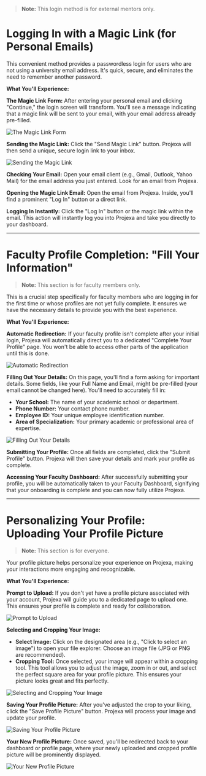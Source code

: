 > **Note:** This login method is for external mentors only.

# Logging In with a Magic Link (for Personal Emails)

This convenient method provides a passwordless login for users who are not using a university email address. It's quick, secure, and eliminates the need to remember another password.

**What You'll Experience:**

**The Magic Link Form:** After entering your personal email and clicking "Continue," the login screen will transform. You'll see a message indicating that a magic link will be sent to your email, with your email address already pre-filled.

![The Magic Link Form](assets/images/magic_link_form.png)

**Sending the Magic Link:** Click the "Send Magic Link" button. Projexa will then send a unique, secure login link to your inbox.

![Sending the Magic Link](assets/images/magic_link_sent.png)

**Checking Your Email:** Open your email client (e.g., Gmail, Outlook, Yahoo Mail) for the email address you just entered. Look for an email from Projexa.

**Opening the Magic Link Email:** Open the email from Projexa. Inside, you'll find a prominent "Log In" button or a direct link.

**Logging In Instantly:** Click the "Log In" button or the magic link within the email. This action will instantly log you into Projexa and take you directly to your dashboard.

---

# Faculty Profile Completion: "Fill Your Information"

> **Note:** This section is for faculty members only.

This is a crucial step specifically for faculty members who are logging in for the first time or whose profiles are not yet fully complete. It ensures we have the necessary details to provide you with the best experience.

**What You'll Experience:**

**Automatic Redirection:** If your faculty profile isn't complete after your initial login, Projexa will automatically direct you to a dedicated "Complete Your Profile" page. You won't be able to access other parts of the application until this is done.

![Automatic Redirection](assets/images/faculty_profile_redirect.png)

**Filling Out Your Details:** On this page, you'll find a form asking for important details. Some fields, like your Full Name and Email, might be pre-filled (your email cannot be changed here). You'll need to accurately fill in:

- **Your School:** The name of your academic school or department.
- **Phone Number:** Your contact phone number.
- **Employee ID:** Your unique employee identification number.
- **Area of Specialization:** Your primary academic or professional area of expertise.

![Filling Out Your Details](assets/images/faculty_profile_form.png)

**Submitting Your Profile:** Once all fields are completed, click the "Submit Profile" button. Projexa will then save your details and mark your profile as complete.

**Accessing Your Faculty Dashboard:** After successfully submitting your profile, you will be automatically taken to your Faculty Dashboard, signifying that your onboarding is complete and you can now fully utilize Projexa.

---

# Personalizing Your Profile: Uploading Your Profile Picture

> **Note:** This section is for everyone.

Your profile picture helps personalize your experience on Projexa, making your interactions more engaging and recognizable.

**What You'll Experience:**

**Prompt to Upload:** If you don't yet have a profile picture associated with your account, Projexa will guide you to a dedicated page to upload one. This ensures your profile is complete and ready for collaboration.

![Prompt to Upload](assets/images/profile_picture_prompt.png)

**Selecting and Cropping Your Image:**

- **Select Image:** Click on the designated area (e.g., "Click to select an image") to open your file explorer. Choose an image file (JPG or PNG are recommended).
- **Cropping Tool:** Once selected, your image will appear within a cropping tool. This tool allows you to adjust the image, zoom in or out, and select the perfect square area for your profile picture. This ensures your picture looks great and fits perfectly.

![Selecting and Cropping Your Image](assets/images/profile_picture_cropping.png)

**Saving Your Profile Picture:** After you've adjusted the crop to your liking, click the "Save Profile Picture" button. Projexa will process your image and update your profile.

![Saving Your Profile Picture](assets/images/profile_picture_saving.png)

**Your New Profile Picture:** Once saved, you'll be redirected back to your dashboard or profile page, where your newly uploaded and cropped profile picture will be prominently displayed.

![Your New Profile Picture](assets/images/profile_picture_display.png)